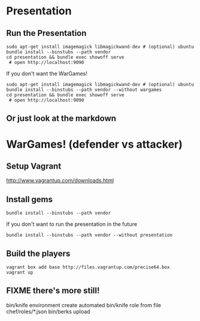 # Presentation

## Run the Presentation

```
sudo apt-get install imagemagick libmagickwand-dev # (optional) ubuntu
bundle install --binstubs --path vendor
cd presentation && bundle exec showoff serve
 # open http://localhost:9090
```

If you don't want the WarGames!

```
sudo apt-get install imagemagick libmagickwand-dev # (optional) ubuntu
bundle install --binstubs --path vendor --without wargames
cd presentation && bundle exec showoff serve
 # open http://localhost:9090
```

## Or just look at the markdown

# WarGames! (defender vs attacker)

## Setup Vagrant

http://www.vagrantup.com/downloads.html

## Install gems

```
bundle install --binstubs --path vendor
```

If you don't want to run the presentation in the future

```
bundle install --binstubs --path vendor --without presentation
```

## Build the players

```
vagrant box add base http://files.vagrantup.com/precise64.box
vagrant up
```

## FIXME there's more still!

bin/knife environment create automated
bin/knife role from file chef/roles/*.json
bin/berks upload

